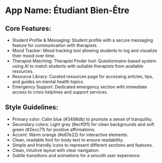 # **App Name**: Étudiant Bien-Être

## Core Features:

- Student Profile & Messaging: Student profile with a secure messaging feature for communication with therapists.
- Mood Tracker: Mood tracking tool allowing students to log and visualize their mood over time.
- Therapist Matching: Therapist Finder tool: Questionnaire-based system using AI to match students with suitable therapists from available resources.
- Resource Library: Curated resources page for accessing articles, tips, and guides on mental health topics.
- Emergency Support: Dedicated emergency section with immediate access to crisis helplines and support services.

## Style Guidelines:

- Primary color: Calm blue (#3498db) to promote a sense of tranquility.
- Secondary colors: Light grey (#ecf0f1) for clean backgrounds and soft green (#2ecc71) for positive affirmations.
- Accent: Warm orange (#e67e22) for interactive elements.
- Clean, readable font for body text to ensure readability.
- Simple and friendly icons to represent different sections and features.
- Clean, intuitive layout with clear navigation.
- Subtle transitions and animations for a smooth user experience.